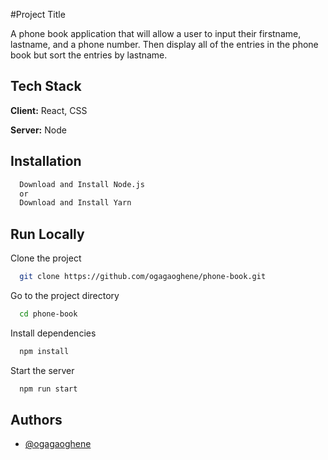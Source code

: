 #Project Title

A phone book application that will allow a user to input their firstname, lastname, and a phone number. Then display
all of the entries in the phone book but sort the entries by lastname.

## Tech Stack

**Client:** React, CSS

**Server:** Node

## Installation

```bash
  Download and Install Node.js
  or 
  Download and Install Yarn
```

## Run Locally

Clone the project

```bash
  git clone https://github.com/ogagaoghene/phone-book.git
```

Go to the project directory

```bash
  cd phone-book
```

Install dependencies

```bash
  npm install
```

Start the server

```bash
  npm run start
```

## Authors

- [@ogagaoghene](https://www.github.com/ogagaoghene)